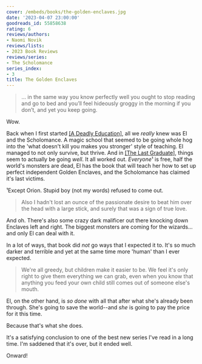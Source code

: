 ```yaml
---
cover: /embeds/books/the-golden-enclaves.jpg
date: '2023-04-07 23:00:00'
goodreads_id: 55858638
rating: 6
reviews/authors:
- Naomi Novik
reviews/lists:
- 2023 Book Reviews
reviews/series:
- The Scholomance
series_index:
- 3
title: The Golden Enclaves
---
```

> ... in the same way you know perfectly well you ought to stop reading and go to bed and you’ll feel hideously groggy in the morning if you don’t, and yet you keep going.

Wow. 

Back when I first started [[A Deadly Education]](), all we *really* knew was El and the Scholomance. A magic school that seemed to be going whole hog into the 'what doesn't kill you makes you stronger' style of teaching. El managed to not only survive, but thrive. And in [[The Last Graduate]](), things seem to actually be going *well*. It all worked out. *Everyone*¹ is free, half the world's monsters are dead, El has the book that will teach her how to set up perfect independent Golden Enclaves, and the Scholomance has claimed it's last victims. 

¹Except Orion. Stupid boy (not my words) refused to come out.

> Also I hadn't lost an ounce of the passionate desire to beat him over the head with a large stick, and surely that was a sign of true love.

And oh. There's also some crazy dark malificer out there knocking down Enclaves left and right. The biggest monsters are coming for the wizards... and only El can deal with it. 

In a lot of ways, that book did *not* go ways that I expected it to. It's so much darker and terrible and yet at the same time more 'human' than I ever expected.

> We're all greedy, but children make it easier to be. We feel it's only right to give them everything we can grab, even when you know that anything you feed your own child still comes out of someone else's mouth.

El, on the other hand, is *so done* with all that after what she's already been through. She's going to save the world--and *she* is going to pay the price for it this time. 

Because that's what she does. 

It's a satisfying conclusion to one of the best new series I've read in a long time. I'm saddened that it's over, but it ended well. 

Onward!

<!--more-->